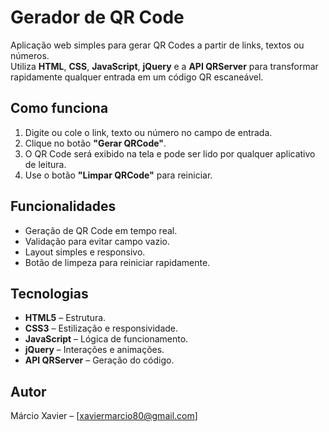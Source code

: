 # Gerador de QR Code

Aplicação web simples para gerar QR Codes a partir de links, textos ou números.  
Utiliza **HTML**, **CSS**, **JavaScript**, **jQuery** e a **API QRServer** para transformar rapidamente qualquer entrada em um código QR escaneável.

## Como funciona
1. Digite ou cole o link, texto ou número no campo de entrada.
2. Clique no botão **"Gerar QRCode"**.
3. O QR Code será exibido na tela e pode ser lido por qualquer aplicativo de leitura.
4. Use o botão **"Limpar QRCode"** para reiniciar.

## Funcionalidades
- Geração de QR Code em tempo real.
- Validação para evitar campo vazio.
- Layout simples e responsivo.
- Botão de limpeza para reiniciar rapidamente.

## Tecnologias
- **HTML5** – Estrutura.
- **CSS3** – Estilização e responsividade.
- **JavaScript** – Lógica de funcionamento.
- **jQuery** – Interações e animações.
- **API QRServer** – Geração do código.

## Autor
Márcio Xavier – [xaviermarcio80@gmail.com]
